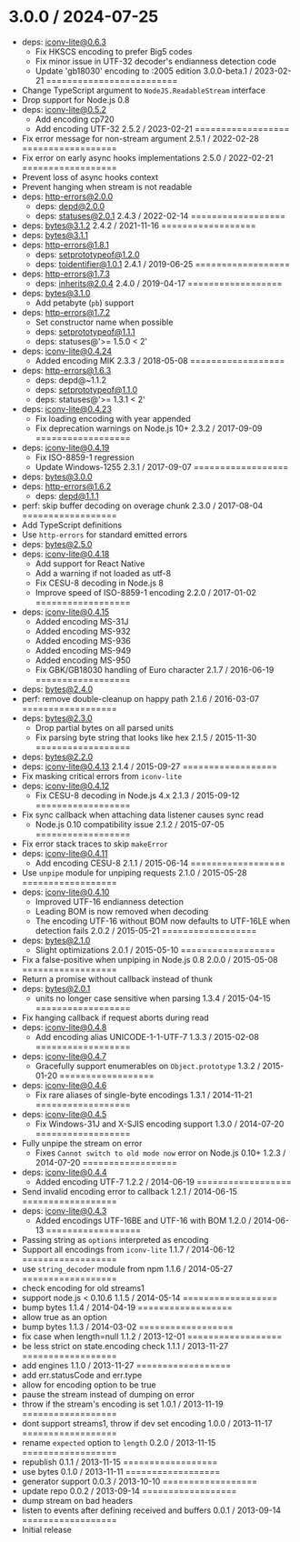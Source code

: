 3.0.0 / 2024-07-25
==================
  * deps: iconv-lite@0.6.3
    - Fix HKSCS encoding to prefer Big5 codes
    - Fix minor issue in UTF-32 decoder's endianness detection code
    - Update 'gb18030' encoding to :2005 edition
3.0.0-beta.1 / 2023-02-21
=========================
  * Change TypeScript argument to `NodeJS.ReadableStream` interface
  * Drop support for Node.js 0.8
  * deps: iconv-lite@0.5.2
    - Add encoding cp720
    - Add encoding UTF-32
2.5.2 / 2023-02-21
==================
  * Fix error message for non-stream argument
2.5.1 / 2022-02-28
==================
  * Fix error on early async hooks implementations
2.5.0 / 2022-02-21
==================
  * Prevent loss of async hooks context
  * Prevent hanging when stream is not readable
  * deps: http-errors@2.0.0
    - deps: depd@2.0.0
    - deps: statuses@2.0.1
2.4.3 / 2022-02-14
==================
  * deps: bytes@3.1.2
2.4.2 / 2021-11-16
==================
  * deps: bytes@3.1.1
  * deps: http-errors@1.8.1
    - deps: setprototypeof@1.2.0
    - deps: toidentifier@1.0.1
2.4.1 / 2019-06-25
==================
  * deps: http-errors@1.7.3
    - deps: inherits@2.0.4
2.4.0 / 2019-04-17
==================
  * deps: bytes@3.1.0
    - Add petabyte (`pb`) support
  * deps: http-errors@1.7.2
    - Set constructor name when possible
    - deps: setprototypeof@1.1.1
    - deps: statuses@'>= 1.5.0 < 2'
  * deps: iconv-lite@0.4.24
    - Added encoding MIK
2.3.3 / 2018-05-08
==================
  * deps: http-errors@1.6.3
    - deps: depd@~1.1.2
    - deps: setprototypeof@1.1.0
    - deps: statuses@'>= 1.3.1 < 2'
  * deps: iconv-lite@0.4.23
    - Fix loading encoding with year appended
    - Fix deprecation warnings on Node.js 10+
2.3.2 / 2017-09-09
==================
  * deps: iconv-lite@0.4.19
    - Fix ISO-8859-1 regression
    - Update Windows-1255
2.3.1 / 2017-09-07
==================
  * deps: bytes@3.0.0
  * deps: http-errors@1.6.2
    - deps: depd@1.1.1
  * perf: skip buffer decoding on overage chunk
2.3.0 / 2017-08-04
==================
  * Add TypeScript definitions
  * Use `http-errors` for standard emitted errors
  * deps: bytes@2.5.0
  * deps: iconv-lite@0.4.18
    - Add support for React Native
    - Add a warning if not loaded as utf-8
    - Fix CESU-8 decoding in Node.js 8
    - Improve speed of ISO-8859-1 encoding
2.2.0 / 2017-01-02
==================
  * deps: iconv-lite@0.4.15
    - Added encoding MS-31J
    - Added encoding MS-932
    - Added encoding MS-936
    - Added encoding MS-949
    - Added encoding MS-950
    - Fix GBK/GB18030 handling of Euro character
2.1.7 / 2016-06-19
==================
  * deps: bytes@2.4.0
  * perf: remove double-cleanup on happy path
2.1.6 / 2016-03-07
==================
  * deps: bytes@2.3.0
    - Drop partial bytes on all parsed units
    - Fix parsing byte string that looks like hex
2.1.5 / 2015-11-30
==================
  * deps: bytes@2.2.0
  * deps: iconv-lite@0.4.13
2.1.4 / 2015-09-27
==================
  * Fix masking critical errors from `iconv-lite`
  * deps: iconv-lite@0.4.12
    - Fix CESU-8 decoding in Node.js 4.x
2.1.3 / 2015-09-12
==================
  * Fix sync callback when attaching data listener causes sync read
    - Node.js 0.10 compatibility issue
2.1.2 / 2015-07-05
==================
  * Fix error stack traces to skip `makeError`
  * deps: iconv-lite@0.4.11
    - Add encoding CESU-8
2.1.1 / 2015-06-14
==================
  * Use `unpipe` module for unpiping requests
2.1.0 / 2015-05-28
==================
  * deps: iconv-lite@0.4.10
    - Improved UTF-16 endianness detection
    - Leading BOM is now removed when decoding
    - The encoding UTF-16 without BOM now defaults to UTF-16LE when detection fails
2.0.2 / 2015-05-21
==================
  * deps: bytes@2.1.0
    - Slight optimizations
2.0.1 / 2015-05-10
==================
  * Fix a false-positive when unpiping in Node.js 0.8
2.0.0 / 2015-05-08
==================
  * Return a promise without callback instead of thunk
  * deps: bytes@2.0.1
    - units no longer case sensitive when parsing
1.3.4 / 2015-04-15
==================
  * Fix hanging callback if request aborts during read
  * deps: iconv-lite@0.4.8
    - Add encoding alias UNICODE-1-1-UTF-7
1.3.3 / 2015-02-08
==================
  * deps: iconv-lite@0.4.7
    - Gracefully support enumerables on `Object.prototype`
1.3.2 / 2015-01-20
==================
  * deps: iconv-lite@0.4.6
    - Fix rare aliases of single-byte encodings
1.3.1 / 2014-11-21
==================
  * deps: iconv-lite@0.4.5
    - Fix Windows-31J and X-SJIS encoding support
1.3.0 / 2014-07-20
==================
  * Fully unpipe the stream on error
    - Fixes `Cannot switch to old mode now` error on Node.js 0.10+
1.2.3 / 2014-07-20
==================
  * deps: iconv-lite@0.4.4
    - Added encoding UTF-7
1.2.2 / 2014-06-19
==================
  * Send invalid encoding error to callback
1.2.1 / 2014-06-15
==================
  * deps: iconv-lite@0.4.3
    - Added encodings UTF-16BE and UTF-16 with BOM
1.2.0 / 2014-06-13
==================
  * Passing string as `options` interpreted as encoding
  * Support all encodings from `iconv-lite`
1.1.7 / 2014-06-12
==================
  * use `string_decoder` module from npm
1.1.6 / 2014-05-27
==================
  * check encoding for old streams1
  * support node.js < 0.10.6
1.1.5 / 2014-05-14
==================
  * bump bytes
1.1.4 / 2014-04-19
==================
  * allow true as an option
  * bump bytes
1.1.3 / 2014-03-02
==================
  * fix case when length=null
1.1.2 / 2013-12-01
==================
  * be less strict on state.encoding check
1.1.1 / 2013-11-27
==================
  * add engines
1.1.0 / 2013-11-27
==================
  * add err.statusCode and err.type
  * allow for encoding option to be true
  * pause the stream instead of dumping on error
  * throw if the stream's encoding is set
1.0.1 / 2013-11-19
==================
  * dont support streams1, throw if dev set encoding
1.0.0 / 2013-11-17
==================
  * rename `expected` option to `length`
0.2.0 / 2013-11-15
==================
  * republish
0.1.1 / 2013-11-15
==================
  * use bytes
0.1.0 / 2013-11-11
==================
  * generator support
0.0.3 / 2013-10-10
==================
  * update repo
0.0.2 / 2013-09-14
==================
  * dump stream on bad headers
  * listen to events after defining received and buffers
0.0.1 / 2013-09-14
==================
  * Initial release
